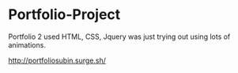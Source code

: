 # Portfolio-Project
Portfolio 2
used HTML, CSS, Jquery
was just trying out using lots of animations.

http://portfoliosubin.surge.sh/
